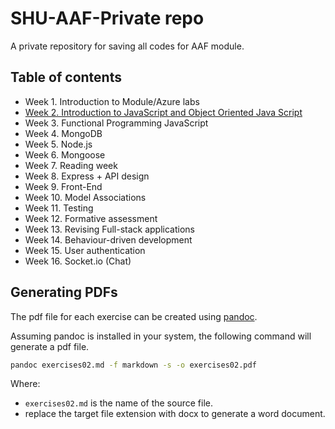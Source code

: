 # SHU-AAF-Private repo

A private repository for saving all codes for AAF module.

## Table of contents

- Week 1. Introduction to Module/Azure labs
- [Week 2. Introduction to JavaScript and Object Oriented Java Script](./week02-Intro_JS_OO/exercises.md)
- Week 3. Functional Programming JavaScript
- Week 4. MongoDB
- Week 5. Node.js
- Week 6. Mongoose
- Week 7. Reading week
- Week 8. Express + API design
- Week 9. Front-End
- Week 10. Model Associations
- Week 11. Testing
- Week 12. Formative assessment
- Week 13. Revising Full-stack applications
- Week 14. Behaviour-driven development
- Week 15. User authentication
- Week 16. Socket.io (Chat)

## Generating PDFs

The pdf file for each exercise can be created using [pandoc](https://pandoc.org/).

Assuming pandoc is installed in your system, the following command will generate a pdf file.

```bash
pandoc exercises02.md -f markdown -s -o exercises02.pdf
```

Where:

- `exercises02.md` is the name of the source file.
- replace the target file extension with docx to generate a word document.